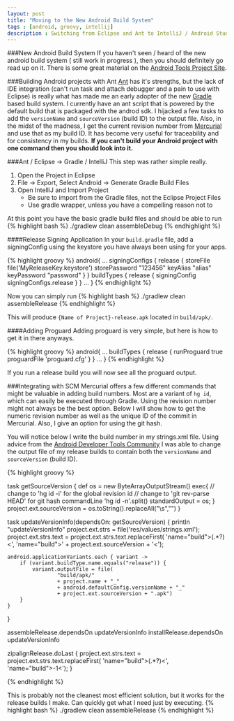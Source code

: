 ```yaml
---
layout: post
title: "Moving to the New Android Build System"
tags : [android, groovy, intellij]
description : Switching from Eclipse and Ant to IntelliJ / Android Studio and Gradle
---
```

###New Android Build System
If you haven't seen / heard of the new android build system ( still work in progress ), then you should definitely go read up on it.  There is some great material on the [Android Tools Project Site](http://tools.android.com/tech-docs/new-build-system).

###Building Android projects with Ant
[Ant](http://ant.apache.com) has it's strengths, but the lack of IDE integration (can't run task and attach debugger and a pain to use with Eclipse) is really what has made me an early adopter of the new [Gradle](http://gradle.org) based build system.  I currently have an ant script that is powered by the default build that is packaged with the androd sdk.  I hijacked a few tasks to add the ```versionName``` and ```sourceVersion``` (build ID) to the output file.  Also, in the midst of the madness, I get the current revision number from [Mercurial](http://mercurial.selenic.com/) and use that as my build ID.  It has become very useful for traceability and for consistency in my builds.
**If you can't build your Android project with one command then you should look into it.**

###Ant / Eclipse -> Gradle / IntelliJ
This step was rather simple really.
1.	Open the Project in Eclipse
2.	File -> Export, Select Android -> Generate Gradle Build Files
3.	Open IntelliJ and Import Project
	+	Be sure to import from the Gradle files, not the Eclipse Project Files
	+	Use gradle wrapper, unless you have a compelling reason not to

At this point you have the basic gradle build files and should be able to run
{% highlight bash %}
./gradlew clean assembleDebug
{% endhighlight %}

####Release Signing Application
In your ```build.gradle``` file, add a signingConfig using the keystore you have always been using for your apps.

{% highlight groovy %}
android{
    ...
    signingConfigs {
        release {
            storeFile file('MyReleaseKey.keystore')
            storePassword "123456"
            keyAlias "alias"
            keyPassword "password"
        }
    }
    buildTypes {
        release {
            signingConfig signingConfigs.release
        }
    }
    ...
}
{% endhighlight %}

Now you can simply run 
{% highlight bash %}
./gradlew clean assembleRelease
{% endhighlight %}

This will produce ```{Name of Project}-release.apk``` located in ```build/apk/```.

####Adding Proguard
Adding proguard is very simple, but here is how to get it in there anyways.

{% highlight groovy %}
android{
    ...
    buildTypes {
        release {
            runProguard true
            proguardFile 'proguard.cfg'
        }
    }
    ...
}
{% endhighlight %}

If you run a release build you will now see all the proguard output.

###Integrating with SCM
Mercurial offers a few different commands that might be valuable in adding build numbers.  Most are a variant of ```hg id```, which can easily be executed through Gradle.  Using the revision number might not always be the best option.  Below I will show how to get the numeric revision number as well as the unique ID of the commit in Mercurial.  Also, I give an option for using the git hash.

You will notice below I write the build number in my strings.xml file.  Using advice from the [Android Developer Tools Community](https://plus.google.com/u/1/101836723454902363467/posts/3DszV82h6TN) I was able to change the output file of my release builds to contain both the ```versionName``` and ```sourceVersion``` (build ID).

{% highlight groovy %}

task getSourceVersion {
    def os = new ByteArrayOutputStream()
    exec{
    	// change to 'hg id -i' for the global revision id
    	// change to 'git rev-parse HEAD' for git hash
        commandLine 'hg id -n'.split()
        standardOutput = os;
    }
    project.ext.sourceVersion = os.toString().replaceAll("\\s","")
}

task updateVersionInfo(dependsOn: getSourceVersion) {
    println "updateVersionInfo"
    project.ext.strs = file('res/values/strings.xml');
    project.ext.strs.text = project.ext.strs.text.replaceFirst(
            'name="build">(.*?)<', 'name="build">' + project.ext.sourceVersion + '<');

    android.applicationVariants.each { variant ->
        if (variant.buildType.name.equals("release")) {
            variant.outputFile = file(
                    "build/apk/"
                    + project.name + "_"
                    + android.defaultConfig.versionName + "_"
                    + project.ext.sourceVersion + ".apk")
        }
    }
}

assembleRelease.dependsOn updateVersionInfo
installRelease.dependsOn updateVersionInfo

zipalignRelease.doLast {
    project.ext.strs.text = project.ext.strs.text.replaceFirst(
            'name="build">(.*?)<', 'name="build">-1<');
}

{% endhighlight %}

This is probably not the cleanest most efficient solution, but it works for the release builds I make.  Can quickly get what I need just by executing.
{% highlight bash %}
./gradlew clean assembleRelease
{% endhighlight %}
